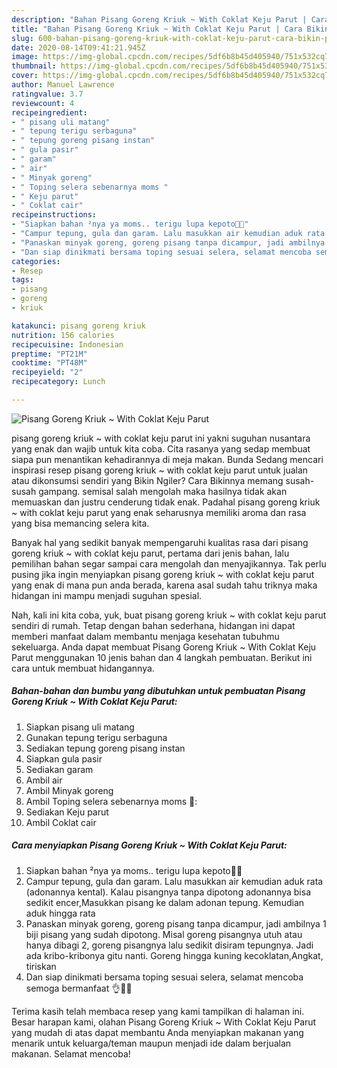 ```yaml
---
description: "Bahan Pisang Goreng Kriuk ~ With Coklat Keju Parut | Cara Bikin Pisang Goreng Kriuk ~ With Coklat Keju Parut Yang Lezat Sekali"
title: "Bahan Pisang Goreng Kriuk ~ With Coklat Keju Parut | Cara Bikin Pisang Goreng Kriuk ~ With Coklat Keju Parut Yang Lezat Sekali"
slug: 600-bahan-pisang-goreng-kriuk-with-coklat-keju-parut-cara-bikin-pisang-goreng-kriuk-with-coklat-keju-parut-yang-lezat-sekali
date: 2020-08-14T09:41:21.945Z
image: https://img-global.cpcdn.com/recipes/5df6b8b45d405940/751x532cq70/pisang-goreng-kriuk-with-coklat-keju-parut-foto-resep-utama.jpg
thumbnail: https://img-global.cpcdn.com/recipes/5df6b8b45d405940/751x532cq70/pisang-goreng-kriuk-with-coklat-keju-parut-foto-resep-utama.jpg
cover: https://img-global.cpcdn.com/recipes/5df6b8b45d405940/751x532cq70/pisang-goreng-kriuk-with-coklat-keju-parut-foto-resep-utama.jpg
author: Manuel Lawrence
ratingvalue: 3.7
reviewcount: 4
recipeingredient:
- " pisang uli matang"
- " tepung terigu serbaguna"
- " tepung goreng pisang instan"
- " gula pasir"
- " garam"
- " air"
- " Minyak goreng"
- " Toping selera sebenarnya moms "
- " Keju parut"
- " Coklat cair"
recipeinstructions:
- "Siapkan bahan ²nya ya moms.. terigu lupa kepoto🙏😂"
- "Campur tepung, gula dan garam. Lalu masukkan air kemudian aduk rata (adonannya kental). Kalau pisangnya tanpa dipotong adonannya bisa sedikit encer,Masukkan pisang ke dalam adonan tepung. Kemudian aduk hingga rata"
- "Panaskan minyak goreng, goreng pisang tanpa dicampur, jadi ambilnya 1 biji pisang yang sudah dipotong. Misal goreng pisangnya utuh atau hanya dibagi 2, goreng pisangnya lalu sedikit disiram tepungnya. Jadi ada kribo-kribonya gitu nanti. Goreng hingga kuning kecoklatan,Angkat, tiriskan"
- "Dan siap dinikmati bersama toping sesuai selera, selamat mencoba semoga bermanfaat 👌🙏😊"
categories:
- Resep
tags:
- pisang
- goreng
- kriuk

katakunci: pisang goreng kriuk 
nutrition: 156 calories
recipecuisine: Indonesian
preptime: "PT21M"
cooktime: "PT48M"
recipeyield: "2"
recipecategory: Lunch

---
```



![Pisang Goreng Kriuk ~ With Coklat Keju Parut](https://img-global.cpcdn.com/recipes/5df6b8b45d405940/751x532cq70/pisang-goreng-kriuk-with-coklat-keju-parut-foto-resep-utama.jpg)


pisang goreng kriuk ~ with coklat keju parut ini yakni suguhan nusantara yang enak dan wajib untuk kita coba. Cita rasanya yang sedap membuat siapa pun menantikan kehadirannya di meja makan.
Bunda Sedang mencari inspirasi resep pisang goreng kriuk ~ with coklat keju parut untuk jualan atau dikonsumsi sendiri yang Bikin Ngiler? Cara Bikinnya memang susah-susah gampang. semisal salah mengolah maka hasilnya tidak akan memuaskan dan justru cenderung tidak enak. Padahal pisang goreng kriuk ~ with coklat keju parut yang enak seharusnya memiliki aroma dan rasa yang bisa memancing selera kita.



Banyak hal yang sedikit banyak mempengaruhi kualitas rasa dari pisang goreng kriuk ~ with coklat keju parut, pertama dari jenis bahan, lalu pemilihan bahan segar sampai cara mengolah dan menyajikannya. Tak perlu pusing jika ingin menyiapkan pisang goreng kriuk ~ with coklat keju parut yang enak di mana pun anda berada, karena asal sudah tahu triknya maka hidangan ini mampu menjadi suguhan spesial.


Nah, kali ini kita coba, yuk, buat pisang goreng kriuk ~ with coklat keju parut sendiri di rumah. Tetap dengan bahan sederhana, hidangan ini dapat memberi manfaat dalam membantu menjaga kesehatan tubuhmu sekeluarga. Anda dapat membuat Pisang Goreng Kriuk ~ With Coklat Keju Parut menggunakan 10 jenis bahan dan 4 langkah pembuatan. Berikut ini cara untuk membuat hidangannya.

<!--inarticleads1-->

##### Bahan-bahan dan bumbu yang dibutuhkan untuk pembuatan Pisang Goreng Kriuk ~ With Coklat Keju Parut:

1. Siapkan  pisang uli matang
1. Gunakan  tepung terigu serbaguna
1. Sediakan  tepung goreng pisang instan
1. Siapkan  gula pasir
1. Sediakan  garam
1. Ambil  air
1. Ambil  Minyak goreng
1. Ambil  Toping selera sebenarnya moms 🙏:
1. Sediakan  Keju parut
1. Ambil  Coklat cair




<!--inarticleads2-->

##### Cara menyiapkan Pisang Goreng Kriuk ~ With Coklat Keju Parut:

1. Siapkan bahan ²nya ya moms.. terigu lupa kepoto🙏😂
1. Campur tepung, gula dan garam. Lalu masukkan air kemudian aduk rata (adonannya kental). Kalau pisangnya tanpa dipotong adonannya bisa sedikit encer,Masukkan pisang ke dalam adonan tepung. Kemudian aduk hingga rata
1. Panaskan minyak goreng, goreng pisang tanpa dicampur, jadi ambilnya 1 biji pisang yang sudah dipotong. Misal goreng pisangnya utuh atau hanya dibagi 2, goreng pisangnya lalu sedikit disiram tepungnya. Jadi ada kribo-kribonya gitu nanti. Goreng hingga kuning kecoklatan,Angkat, tiriskan
1. Dan siap dinikmati bersama toping sesuai selera, selamat mencoba semoga bermanfaat 👌🙏😊




Terima kasih telah membaca resep yang kami tampilkan di halaman ini. Besar harapan kami, olahan Pisang Goreng Kriuk ~ With Coklat Keju Parut yang mudah di atas dapat membantu Anda menyiapkan makanan yang menarik untuk keluarga/teman maupun menjadi ide dalam berjualan makanan. Selamat mencoba!
